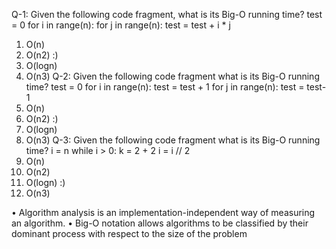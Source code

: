  Q-1: Given the following code fragment, what is its Big-O running time?
 test = 0
 for i in range(n):
 for j in range(n):
 test = test + i * j
 1. O(n)
 2. O(n2) :)
 3. O(logn)
 4. O(n3)
 Q-2: Given the following code fragment what is its Big-O running time?
 test = 0
 for i in range(n):
 test = test + 1
 for j in range(n):
 test = test- 1
 1. O(n)
 2. O(n2) :)
 3. O(logn)
 4. O(n3)
 Q-3: Given the following code fragment what is its Big-O running time?
 i = n
 while i > 0:
 k = 2 + 2
 i = i // 2 
 1. O(n)
 2. O(n2)
 3. O(logn) :)
 4. O(n3)

  • Algorithm analysis is an implementation-independent way of measuring an algorithm.
 • Big-O notation allows algorithms to be classified by their dominant process with respect
 to the size of the problem